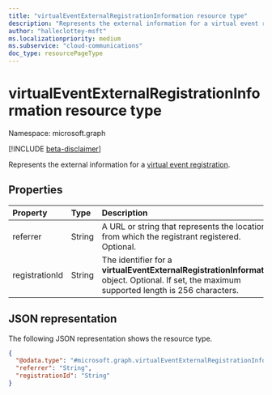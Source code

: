 ```yaml
---
title: "virtualEventExternalRegistrationInformation resource type"
description: "Represents the external information for a virtual event registration."
author: "halleclottey-msft"
ms.localizationpriority: medium
ms.subservice: "cloud-communications"
doc_type: resourcePageType
---
```


# virtualEventExternalRegistrationInformation resource type

Namespace: microsoft.graph

[!INCLUDE [beta-disclaimer](../../includes/beta-disclaimer.md)]

Represents the external information for a [virtual event registration](../resources/virtualeventregistration.md).

## Properties

|Property|Type|Description|
|:---|:---|:---|
|referrer|String| A URL or string that represents the location from which the registrant registered. Optional. |
|registrationId|String| The identifier for a **virtualEventExternalRegistrationInformation** object. Optional. If set, the maximum supported length is 256 characters.|

## JSON representation

The following JSON representation shows the resource type.

<!-- {
  "blockType": "resource",
  "@odata.type": "microsoft.graph.virtualEventExternalRegistrationInformation"
}
-->
``` json
{
  "@odata.type": "#microsoft.graph.virtualEventExternalRegistrationInformation",
  "referrer": "String",
  "registrationId": "String"
}
```
